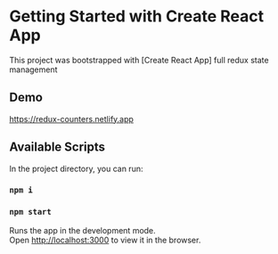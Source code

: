 # Getting Started with Create React App

This project was bootstrapped with [Create React App] full redux state management

## Demo
https://redux-counters.netlify.app

## Available Scripts

In the project directory, you can run:

### `npm i`
### `npm start`

Runs the app in the development mode.\
Open [http://localhost:3000](http://localhost:3000) to view it in the browser.

